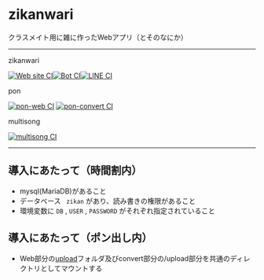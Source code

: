 # zikanwari

クラスメイト用に雑に作ったWebアプリ（とそのなにか）

---
zikanwari

[![Web site CI](https://github.com/launchpencil/zikanwari/actions/workflows/web-build.yml/badge.svg)](https://github.com/launchpencil/zikanwari/actions/workflows/web-build.yml)[![Bot CI](https://github.com/launchpencil/zikanwari/actions/workflows/bot-build.yml/badge.svg)](https://github.com/launchpencil/zikanwari/actions/workflows/bot-build.yml)[![LINE CI](https://github.com/launchpencil/zikanwari/actions/workflows/line-build.yml/badge.svg)](https://github.com/launchpencil/zikanwari/actions/workflows/line-build.yml)

pon

[![pon-web CI](https://github.com/launchpencil/zikanwari/actions/workflows/web-pon.yml/badge.svg)](https://github.com/launchpencil/zikanwari/actions/workflows/web-pon.yml)
[![pon-convert CI](https://github.com/launchpencil/zikanwari/actions/workflows/convert-pon.yml/badge.svg)](https://github.com/launchpencil/zikanwari/actions/workflows/convert-pon.yml)

multisong

[![multisong CI](https://github.com/launchpencil/zikanwari/actions/workflows/multisong.yml/badge.svg)](https://github.com/launchpencil/zikanwari/actions/workflows/multisong.yml)

---

## 導入にあたって（時間割内）
- mysql(MariaDB)があること
- データベース ` zikan` があり、読み書きの権限があること
- 環境変数に `DB` , `USER` , `PASSWORD` がそれぞれ指定されていること

## 導入にあたって（ポン出し内）
- Web部分の[upload](https://github.com/launchpencil/zikanwari/tree/main/pon/web/html/upload)フォルダ及びconvert部分の/upload部分を共通のディレクトリとしてマウントする
